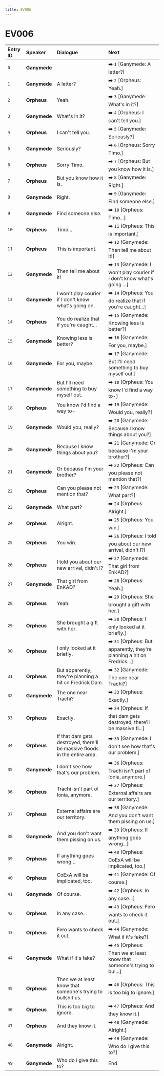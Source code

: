 ```yaml
---
title: EV006
---
```


# EV006


| Entry ID | Speaker | Dialogue | Next |
| :------- | :------ | :------- | :------------ |
| `0` | **Ganymede** |  | ➡️ `1` \[Ganymede: A letter?\] |
| `1` | **Ganymede** | A letter? | ➡️ `2` \[Orpheus: Yeah\.\] |
| `2` | **Orpheus** | Yeah\. | ➡️ `3` \[Ganymede: What's in it?\] |
| `3` | **Ganymede** | What's in it? | ➡️ `4` \[Orpheus: I can't tell you\.\] |
| `4` | **Orpheus** | I can't tell you\. | ➡️ `5` \[Ganymede: Seriously?\] |
| `5` | **Ganymede** | Seriously? | ➡️ `6` \[Orpheus: Sorry Timo\.\] |
| `6` | **Orpheus** | Sorry Timo\. | ➡️ `7` \[Orpheus: But you know how it is\.\] |
| `7` | **Orpheus** | But you know how it is\. | ➡️ `8` \[Ganymede: Right\.\] |
| `8` | **Ganymede** | Right\. | ➡️ `9` \[Ganymede: Find someone else\.\] |
| `9` | **Ganymede** | Find someone else\. | ➡️ `10` \[Orpheus: Timo\.\.\.\] |
| `10` | **Orpheus** | Timo\.\.\. | ➡️ `11` \[Orpheus: This is important\.\] |
| `11` | **Orpheus** | This is important\. | ➡️ `12` \[Ganymede: Then tell me about it\!\] |
| `12` | **Ganymede** | Then tell me about it\! | ➡️ `13` \[Ganymede: I won't play courier if I don't know what's going \.\.\.\] |
| `13` | **Ganymede** | I won't play courier if I don't know what's going on\. | ➡️ `14` \[Orpheus: You do realize that if you're caught\.\.\.\] |
| `14` | **Orpheus** | You do realize that if you're caught\.\.\. | ➡️ `15` \[Ganymede: Knowing less is better?\] |
| `15` | **Ganymede** | Knowing less is better? | ➡️ `16` \[Ganymede: For you, maybe\.\] |
| `16` | **Ganymede** | For you, maybe\. | ➡️ `17` \[Ganymede: But I'll need something to buy myself out\.\] |
| `17` | **Ganymede** | But I'll need something to buy myself out\. | ➡️ `18` \[Orpheus: You know I'd find a way to\-\] |
| `18` | **Orpheus** | You know I'd find a way to\- | ➡️ `19` \[Ganymede: Would you, really?\] |
| `19` | **Ganymede** | Would you, really? | ➡️ `20` \[Ganymede: Because I know things about you?\] |
| `20` | **Ganymede** | Because I know things about you? | ➡️ `21` \[Ganymede: Or because I'm your brother?\] |
| `21` | **Ganymede** | Or because I'm your brother? | ➡️ `22` \[Orpheus: Can you please not mention that?\] |
| `22` | **Orpheus** | Can you please not mention that? | ➡️ `23` \[Ganymede: What part?\] |
| `23` | **Ganymede** | What part? | ➡️ `24` \[Orpheus: Alright\.\] |
| `24` | **Orpheus** | Alright\. | ➡️ `25` \[Orpheus: You win\.\] |
| `25` | **Orpheus** | You win\. | ➡️ `26` \[Orpheus: I told you about our new arrival, didn't I?\] |
| `26` | **Orpheus** | I told you about our new arrival, didn't I? | ➡️ `27` \[Ganymede: That girl from EnKAD?\] |
| `27` | **Ganymede** | That girl from EnKAD? | ➡️ `28` \[Orpheus: Yeah\.\] |
| `28` | **Orpheus** | Yeah\. | ➡️ `29` \[Orpheus: She brought a gift with her\.\] |
| `29` | **Orpheus** | She brought a gift with her\. | ➡️ `30` \[Orpheus: I only looked at it briefly\.\] |
| `30` | **Orpheus** | I only looked at it briefly\. | ➡️ `31` \[Orpheus: But apparently, they're planning a hit on Fredrick\.\.\.\] |
| `31` | **Orpheus** | But apparently, they're planning a hit on Fredrick Dam\. | ➡️ `32` \[Ganymede: The one near Trachi?\] |
| `32` | **Ganymede** | The one near Trachi? | ➡️ `33` \[Orpheus: Exactly\.\] |
| `33` | **Orpheus** | Exactly\. | ➡️ `34` \[Orpheus: If that dam gets destroyed, there'll be massive fl\.\.\.\] |
| `34` | **Orpheus** | If that dam gets destroyed, there'll be massive floods in the entire area\. | ➡️ `35` \[Ganymede: I don't see how that's our problem\.\] |
| `35` | **Ganymede** | I don't see how that's our problem\. | ➡️ `36` \[Orpheus: Trachi isn't part of Ionia, anymore\.\] |
| `36` | **Orpheus** | Trachi isn't part of Ionia, anymore\. | ➡️ `37` \[Orpheus: External affairs are our territory\.\] |
| `37` | **Orpheus** | External affairs are our territory\. | ➡️ `38` \[Ganymede: And you don't want them pissing on us\.\] |
| `38` | **Ganymede** | And you don't want them pissing on us\. | ➡️ `39` \[Orpheus: If anything goes wrong\.\.\.\] |
| `39` | **Orpheus** | If anything goes wrong\.\.\. | ➡️ `40` \[Orpheus: CoExA will be implicated, too\.\] |
| `40` | **Orpheus** | CoExA will be implicated, too\. | ➡️ `41` \[Ganymede: Of course\.\] |
| `41` | **Ganymede** | Of course\. | ➡️ `42` \[Orpheus: In any case\.\.\.\] |
| `42` | **Orpheus** | In any case\.\.\. | ➡️ `43` \[Orpheus: Fero wants to check it out\.\] |
| `43` | **Orpheus** | Fero wants to check it out\. | ➡️ `44` \[Ganymede: What if it's fake?\] |
| `44` | **Ganymede** | What if it's fake? | ➡️ `45` \[Orpheus: Then we at least know that someone's trying to bul\.\.\.\] |
| `45` | **Orpheus** | Then we at least know that someone's trying to bullshit us\. | ➡️ `46` \[Orpheus: This is too big to ignore\.\] |
| `46` | **Orpheus** | This is too big to ignore\. | ➡️ `47` \[Orpheus: And they know it\.\] |
| `47` | **Orpheus** | And they know it\. | ➡️ `48` \[Ganymede: Alright\.\] |
| `48` | **Ganymede** | Alright\. | ➡️ `49` \[Ganymede: Who do I give this to?\] |
| `49` | **Ganymede** | Who do I give this to? | End |
